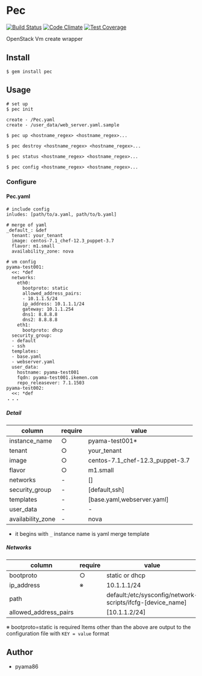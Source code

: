 # Pec
[![Build Status](https://travis-ci.org/pyama86/pec.svg?branch=master)](https://travis-ci.org/pyama86/pec)
[![Code Climate](https://codeclimate.com/github/pyama86/pec/badges/gpa.svg)](https://codeclimate.com/github/pyama86/pec)
[![Test Coverage](https://codeclimate.com/github/pyama86/pec/badges/coverage.svg)](https://codeclimate.com/github/pyama86/pec/coverage)

OpenStack Vm create wrapper

## Install

    $ gem install pec

## Usage
    # set up
    $ pec init

```
create - /Pec.yaml
create - /user_data/web_server.yaml.sample
```

    $ pec up <hostname_regex> <hostname_regex>...

    $ pec destroy <hostname_regex> <hostname_regex>... 

    $ pec status <hostname_regex> <hostname_regex>...

    $ pec config <hostname_regex> <hostname_regex>...

### Configure
#### Pec.yaml
```
# include config
inludes: [path/to/a.yaml, path/to/b.yaml]

# merge of yaml
_default_: &def
  tenant: your_tenant
  image: centos-7.1_chef-12.3_puppet-3.7
  flavor: m1.small
  availability_zone: nova

# vm config
pyama-test001:
  <<: *def
  networks:
    eth0:
      bootproto: static
      allowed_address_pairs:
      - 10.1.1.5/24
      ip_address: 10.1.1.1/24
      gateway: 10.1.1.254
      dns1: 8.8.8.8
      dns2: 8.8.8.8
    eth1:
      bootproto: dhcp
  security_group:
  - default
  - ssh
  templates:
  - base.yaml
  - webserver.yaml
  user_data:
    hostname: pyama-test001
    fqdn: pyama-test001.ikemen.com
    repo_releasever: 7.1.1503
pyama-test002:
  <<: *def
・・・

```
##### Detail

| column            | require | value                           |
| ----------------- | ------- | ------------------------------- |
| instance_name     |    ○    | pyama-test001*                  |
| tenant            |    ○    | your_tenant                     |
| image             |    ○    | centos-7.1_chef-12.3_puppet-3.7 |
| flavor            |    ○    | m1.small                        |
| networks          |    -    | []                              |
| security_group    |    -    | [default,ssh]                   |
| templates         |    -    | [base.yaml,webserver.yaml]      |
| user_data         |    -    | -                               |
| availability_zone |    -    | nova                            |

* it begins with `_` instance name is yaml merge template

##### Networks
| column                | require | value                                                      |
| --------------------- | --------| ---------------------------------------------------------- |
| bootproto             |    ○    | static or dhcp                                             |
| ip_address            |    ※    | 10.1.1.1/24                                                |
| path                  |         | default:/etc/sysconfig/network-scripts/ifcfg-[device_name] |
| allowed_address_pairs |         | [10.1.1.2/24]                                              |

※ bootproto=static is required
Items other than the above are output to the configuration file with `KEY = value` format

## Author
* pyama86
